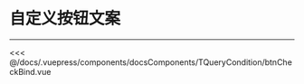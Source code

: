# 自定义按钮文案

---

<common-code-format>
  <docsComponents-TQueryCondition-btnCheckBind slot="source"></docsComponents-TQueryCondition-btnCheckBind>

<<< @/docs/.vuepress/components/docsComponents/TQueryCondition/btnCheckBind.vue
</common-code-format>
